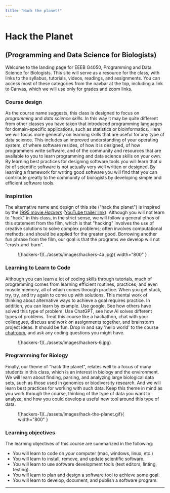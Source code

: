 ```yaml
---
title: "Hack the planet!"
---
```


# Hack the Planet

## (Programming and Data Science for Biologists)
Welcome to the landing page for EEEB G4050, Programming and Data 
Science for Biologists. This site will serve as a resource for the class, 
with links to the syllabus, tutorials, videos, readings, and assignments. 
You can access most of these categories from the navbar at the top, 
including a link to Canvas, which we will use only for grades and zoom links.


### Course design
As the course name suggests, this class is designed to focus on 
*programming* and *data science skills*. In this way it may be 
quite different from other classes you have taken that introduced
programming languages for domain-specific applications, such as 
statistics or bioinformatics. Here we will focus more generally on 
learning skills that are useful for any type of data science.
This includes an improved understanding of your operating system, of 
where software resides, of how it is designed, of how programmers write
software, and of the community and resources that are available to you
to learn programming and data science skills on your own. 
By learning best practices for designing software tools you will 
learn that *a lot* of scientific software is not actually very 
well written or designed. By learning a framework for writing good
software you will find that you can contribute greatly to the 
community of biologists by developing simple and efficient software tools.


### Inspiration
The alternative name and design of this site ("hack the planet") is inspired
by the [1995 movie *Hackers*](https://en.wikipedia.org/wiki/Hackers_(film)) 
([YouTube trailer link](https://www.youtube.com/watch?v=Rn2cf_wJ4f4)).
Although you will not learn to "hack" in this class, in the strict sense,
we will follow a general ethos of this statement from the film, which is
that "hacking" involves the use of creative solutions to solve complex 
problems; often involves computational methods; and should be applied 
for the greater good. Borrowing another fun phrase from the film, our goal
is that the programs we develop will not "crash-and-burn". 

<figure markdown="span">
  ![hackers-1](../assets/images/hackers-4a.jpg){ width="800" }
  <!-- <figcaption>Image caption</figcaption> -->
</figure>


### Learning to Learn to Code
Although you can learn a lot of coding skills through tutorials, 
much of programming comes from learning efficient routines, practices, 
and even muscle memory, all of which comes through practice. 
When you get stuck, try, try, and try again to come up with solutions.
This mental work of thinking about alternative ways to achieve a goal
requires practice. In addition, you can learn by example. Use google. See
how others have solved this type of problem. Use ChatGPT, see how AI
solves different types of problems.
Treat this course like a hackathon, chat with your colleagues,
discuss and work on assignments together, and brainstorm project 
ideas. It should be fun. Drop in and say 'hello world' to the course 
[chatroom](https://gitter.im/hack-the-planet-course/community), 
and ask any coding questions you might have.

<figure markdown="span">
  ![hackers-1](../assets/images/hackers-6.jpg)
</figure>


### Programming for Biology
Finally, our theme of "hack the planet", relates well to a focus of many
students in this class, which is an interest in biology and the environment. 
We will learn about finding, parsing, and analyzing large biological 
data sets, such as those used in genomics or biodiversity research.
And we will learn best practices for working with such data. 
Keep this theme in mind as you work through the course, thinking 
of the type of data you want to analyze, and how you could develop
a useful new tool around this type of data.


<figure markdown="span">
  ![hackers-1](../assets/images/hack-the-planet.gif){ width="800" }
  <!-- <figcaption>Image caption</figcaption> -->
</figure>

<!-- 
<div class="mt-4 mb-4 text-center">
    <img src="{{ site.url }}{{ site.baseurl }}/assets/images/hack-the-planet.gif">
</div>
 -->

### Learning objectives
The learning objectives of this course are summarized in the following:

- You will learn to code on *your* computer (mac, windows, linux, etc.)
- You will learn to install, remove, and update scientific software.
- You will learn to use software development tools (text editors, linting, testing).
- You will learn to plan and design a software tool to achieve some goal.
- You will learn to develop, document, and publish a software program.


--------------------------------


<!-- 
<figure markdown="span">
  ![hackers-1](/assets/images/hackers-panel.png)
</figure>
 -->